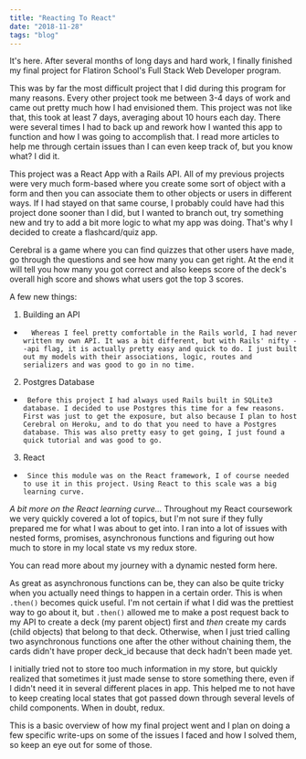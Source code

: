 ```yaml
---
title: "Reacting To React"
date: "2018-11-28"
tags: "blog"
---
```


It's here. After several months of long days and hard work, I finally finished my final project for Flatiron School's Full Stack Web Developer program.

This was by far the most difficult project that I did during this program for many reasons. Every other project took me between 3-4 days of work and came out pretty much how I had envisioned them. This project was not like that, this took at least 7 days, averaging about 10 hours each day. There were several times I had to back up and rework how I wanted this app to function and how I was going to accomplish that. I read more articles to help me through certain issues than I can even keep track of, but you know what? I did it.

This project was a React App with a Rails API. All of my previous projects were very much form-based where you create some sort of object with a form and then you can associate them to other objects or users in different ways. If I had stayed on that same course, I probably could have had this project done sooner than I did, but I wanted to branch out, try something new and try to add a bit more logic to what my app was doing. That's why I decided to create a flashcard/quiz app.

Cerebral is a game where you can find quizzes that other users have made, go through the questions and see how many you can get right. At the end it will tell you how many you got correct and also keeps score of the deck's overall high score and shows what users got the top 3 scores.

A few new things:
1. Building an API
*       Whereas I feel pretty comfortable in the Rails world, I had never written my own API. It was a bit different, but with Rails' nifty --api flag, it is actually pretty easy and quick to do. I just built out my models with their associations, logic, routes and serializers and was good to go in no time.


2. Postgres Database
*      Before this project I had always used Rails built in SQLite3 database. I decided to use Postgres this time for a few reasons. First was just to get the exposure, but also because I plan to host Cerebral on Heroku, and to do that you need to have a Postgres database. This was also pretty easy to get going, I just found a quick tutorial and was good to go.

3. React
*      Since this module was on the React framework, I of course needed to use it in this project. Using React to this scale was a big learning curve.

*A bit more on the React learning curve...*
Throughout my React coursework we very quickly covered a lot of topics, but I'm not sure if they fully prepared me for what I was about to get into. I ran into a lot of issues with nested forms, promises, asynchronous functions and figuring out how much to store in my local state vs my redux store.

You can read more about my journey with a dynamic nested form here.

As great as asynchronous functions can be, they can also be quite tricky when you actually need things to happen in a certain order. This is when `.then()` becomes quick useful. I'm not certain if what I did was the prettiest way to go about it, but `.then()` allowed me to make a post request back to my API to create a deck (my parent object) first and *then* create my cards (child objects) that belong to that deck. Otherwise, when I just tried calling two asynchronous functions one after the other without chaining them, the cards didn't have proper deck_id because that deck hadn't been made yet.

I initially tried not to store too much information in my store, but quickly realized that sometimes it just made sense to store something there, even if I didn't need it in several different places in app. This helped me to not have to keep creating local states that got passed down through several levels of child components. When in doubt, redux.

This is a basic overview of how my final project went and I plan on doing a few specific write-ups on some of the issues I faced and how I solved them, so keep an eye out for some of those.

